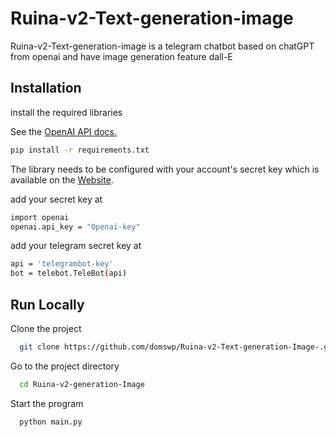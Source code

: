 # Ruina-v2-Text-generation-image



Ruina-v2-Text-generation-image is a telegram chatbot based on chatGPT from openai and have image generation feature dall-E




## Installation

install the required libraries






See the [OpenAI API docs.](https://beta.openai.com/docs/api-reference?lang=python)


```bash
pip install -r requirements.txt
```

The library needs to be configured with your account's secret key which is available on the [Website](https://beta.openai.com/account/api-keys).

add your secret key at 

```bash
import openai
openai.api_key = "Openai-key"
```

add your telegram secret key at 

```bash
api = 'telegrambot-key'
bot = telebot.TeleBot(api)
```


## Run Locally

Clone the project

```bash
  git clone https://github.com/domswp/Ruina-v2-Text-generation-Image-.git
```

Go to the project directory

```bash
  cd Ruina-v2-generation-Image
```

Start the program

```bash
  python main.py
```


